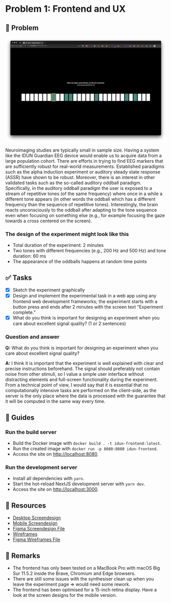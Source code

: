 # Problem 1: Frontend and UX

## 🎯 Problem

![Screenshot of the frontend](./img/frontend.png)

Neuroimaging studies are typically small in sample size. Having a system like the IDUN Guardian EEG device would enable us to acquire data from a large population cohort. There are efforts in trying to find EEG markers that are sufficiently robust for real-world measurements. Established paradigms such as the alpha induction experiment or auditory steady state response (ASSR) have shown to be robust. Moreover, there is an interest in other validated tasks such as the so-called auditory oddball paradigm. Specifically, in the auditory oddball paradigm the user is exposed to a stream of repetitive tones (of the same frequency) where once in a while a different tone appears (in other words the oddball which has a different frequency than the sequence of repetitive tones). Interestingly, the brain reacts unconsciously to the oddball after adapting to the tone sequence even when focusing on something else (e.g., for example focusing the gaze towards a cross centered on the screen).

### The design of the experiment might look like this

- Total duration of the experiment: 2 minutes
- Two tones with different frequencies (e.g., 200 Hz and 500 Hz) and tone duration: 60 ms
- The appearance of the oddballs happens at random time points

## ✅ Tasks

- [x] Sketch the experiment graphically
- [x] Design and implement the experimental task in a web app using any frontend web development frameworks; the experiment starts with a button press and ends after 2 minutes with the screen text “Experiment complete.”
- [x] What do you think is important for designing an experiment when you care about excellent signal quality? (1 or 2 sentences)

### Question and answer

**Q:** What do you think is important for designing an experiment when you care about excellent signal quality?

**A:** I think it is important that the experiment is well explained with clear and precise instructions beforehand. The signal should preferably not contain noise from other stimuli, so I value a simple user interface without distracting elements and full-screen functionality during the experiment. From a technical point of view, I would say that it is essential that no computationally intensive tasks are performed on the client-side, as the server is the only place where the data is processed with the guarantee that it will be computed in the same way every time.

## 🚀 Guides

### Run the build server

- Build the Docker image with `docker build . -t idun-frontend:latest`.
- Run the created image with `docker run -p 8080:8080 idun-frontend`.
- Access the site on <http://localhost:8080>.

### Run the development server

- Install all dependencies with `yarn`.
- Start the hot-reload NextJS development server with `yarn dev`.
- Access the site on <http://localhost:3000>.

## 🔗 Resources

- [Desktop Screendesign](./ideation/screendesign/desktop)
- [Mobile Screendesign](./ideation/screendesign/mobile)
- [Figma Screendesign File](./ideation/screendesign/screendesign.fig)
- [Wireframes](./ideation/wireframes)
- [Figma Wireframes File](./ideation/wireframes/wireframes.fig)

## 🧩 Remarks

- The frontend has only been tested on a MacBook Pro with macOS Big Sur 11.5.2 inside the Brave, Chromium and Edge browsers.
- There are still some issues with the synthesiser clean up when you leave the experiment page => would need some rework.
- The frontend has been optimised for a 15-inch retina display. Have a look at the screen designs for the mobile version.
